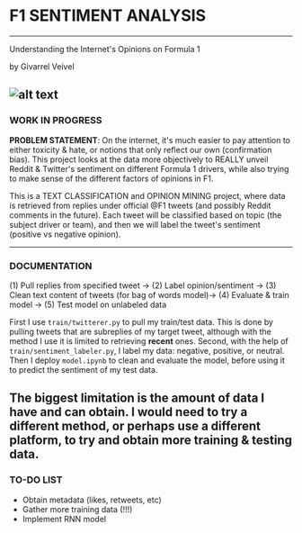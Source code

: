 # F1 SENTIMENT ANALYSIS
-----
Understanding the Internet's Opinions on Formula 1
<p> by Givarrel Veivel

![alt text](https://pbs.twimg.com/profile_banners/69008563/1659283314/1500x500)
-----
### WORK IN PROGRESS

**PROBLEM STATEMENT**: On the internet, it's much easier to pay attention to either toxicity & hate, or notions that only reflect our own (confirmation bias). This project looks at the data more objectively to REALLY unveil Reddit & Twitter's sentiment on different Formula 1 drivers, while also trying to make sense of the different factors of opinions in F1.

This is a TEXT CLASSIFICATION and OPINION MINING project, where data is retrieved from replies under official @F1 tweets (and possibly Reddit comments in the future). Each tweet will be classified based on topic (the subject driver or team), and then we will label the tweet's sentiment (positive vs negative opinion).

-----
### DOCUMENTATION

(1) Pull replies from specified tweet -> (2) Label opinion/sentiment -> (3) Clean text content of tweets (for bag of words model)-> (4) Evaluate & train model -> (5) Test model on unlabeled data

First I use `train/twitterer.py` to pull my train/test data. This is done by pulling tweets that are subreplies of my target tweet, although with the method I use it is limited to retrieving **recent** ones. Second, with the help of `train/sentiment_labeler.py`, I label my data: negative, positive, or neutral. Then I deploy `model.ipynb` to clean and evaluate the model, before using it to predict the sentiment of my test data.

The biggest limitation is the amount of data I have and can obtain. I would need to try a different method, or perhaps use a different platform, to try and obtain more training & testing data.
-----
### TO-DO LIST
- Obtain metadata (likes, retweets, etc)
- Gather more training data (!!!)
- Implement RNN model